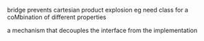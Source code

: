 bridge prevents cartesian product explosion 
eg need class for a coMbination of different properties

a mechanism that decouples the interface from the implementation


